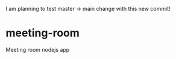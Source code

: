 I am planning to test master -> main change with this new commit!

# meeting-room
Meeting room nodejs app

